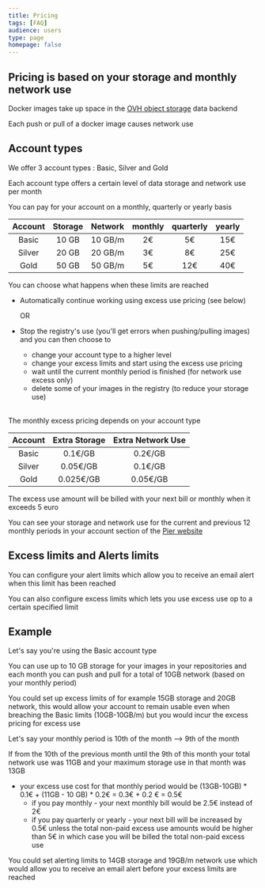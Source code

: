 ```yaml
---
title: Pricing
tags: [FAQ]
audience: users
type: page
homepage: false
---
```


## Pricing is based on your storage and monthly network use

Docker images take up space in the [OVH object storage] data backend
 
Each push or pull of a docker image causes network use

## Account types

We offer 3 account types : Basic, Silver and Gold

Each account type offers a certain level of data storage and network use per month

You can pay for your account on a monthly, quarterly or yearly basis


Account | Storage | Network | monthly | quarterly | yearly 
:----:|:-------:|:-------:|:-------:|:---------:|:------:
Basic | 10 GB | 10 GB/m | 2€ | 5€ | 15€
Silver | 20 GB | 20 GB/m | 3€ | 8€ | 25€
Gold | 50 GB | 50 GB/m | 5€ | 12€ | 40€

You can choose what happens when these limits are reached 

* Automatically continue working using excess use pricing (see below)

   OR
   
* Stop the registry's use (you'll get errors when pushing/pulling images) and you can then choose to
    * change your account type to a higher level
    * change your excess limits and start using the excess use pricing
    * wait until the current monthly period is finished (for network use excess only)
    * delete some of your images in the registry (to reduce your storage use)

<br> 
The monthly excess pricing depends on your account type

Account | Extra Storage | Extra Network Use |  
:----:|:-------------:|:-------------:|
Basic | 0.1€/GB | 0.2€/GB 
Silver | 0.05€/GB | 0.1€/GB
Gold | 0.025€/GB | 0.05€/GB 

The excess use amount will be billed with your next bill or monthly when it exceeds 5 euro
  
You can see your storage and network use for the current and previous 12 monthly periods in your account section of the [Pier website]

## Excess limits and Alerts limits

You can configure your alert limits which allow you to receive an email alert when this limit has been reached
 
You can also configure excess limits which lets you use excess use op to a certain specified limit 

## Example

Let's say you're using the Basic account type

You can use up to 10 GB storage for your images in your repositories and each month you can push and pull for a total of 10GB network (based on your monthly period)

You could set up excess limits of for example 15GB storage and 20GB network, this would allow your account to remain usable even when breaching the Basic limits (10GB-10GB/m) but you would incur the excess pricing for excess use
 
Let's say your monthly period is 10th of the month --> 9th of the month

If from the 10th of the previous month until the 9th of this month your total network use was 11GB and your maximum storage use in that month was 13GB

* your excess use cost for that monthly period would be (13GB-10GB) * 0.1€ + (11GB - 10 GB) * 0.2€ = 0.3€ + 0.2 € = 0.5€
    * if you pay monthly - your next monthly bill would be 2.5€ instead of 2€
    * if you pay quarterly or yearly - your next bill will be increased by 0.5€ unless the total non-paid excess use amounts would be higher than 5€ in which case you will be billed the total non-paid excess use
    
You could set alerting limits to 14GB storage and 19GB/m network use which would allow you to receive an email alert before your excess limits are reached
   
[OVH object storage]: https://www.ovh.com/us/cloud/storage/object-storage.xml
[Pier website]: https://www.pier.ovh
